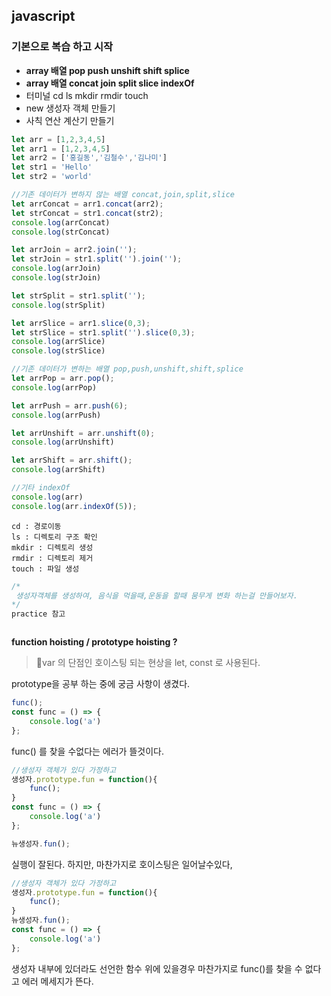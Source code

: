 ## javascript 

 ### 기본으로 복습 하고 시작

 - **array 배열 pop push unshift shift splice**
 - **array 배열 concat join split slice indexOf**
 - 터미널 cd ls mkdir rmdir touch
 - new 생성자 객체 만들기
 - 사칙 연산 계산기 만들기

 ```javascript
let arr = [1,2,3,4,5]
let arr1 = [1,2,3,4,5]
let arr2 = ['홍길동','김철수','김나미']
let str1 = 'Hello'
let str2 = 'world'

//기존 데이터가 변하지 않는 배열 concat,join,split,slice
let arrConcat = arr1.concat(arr2);
let strConcat = str1.concat(str2);
console.log(arrConcat)
console.log(strConcat)

let arrJoin = arr2.join('');
let strJoin = str1.split('').join('');
console.log(arrJoin)
console.log(strJoin)

let strSplit = str1.split('');
console.log(strSplit)

let arrSlice = arr1.slice(0,3);
let strSlice = str1.split('').slice(0,3);
console.log(arrSlice)
console.log(strSlice)

//기존 데이터가 변하는 배열 pop,push,unshift,shift,splice
let arrPop = arr.pop();
console.log(arrPop)

let arrPush = arr.push(6);
console.log(arrPush)

let arrUnshift = arr.unshift(0);
console.log(arrUnshift)

let arrShift = arr.shift();
console.log(arrShift)

//기타 indexOf
console.log(arr)
console.log(arr.indexOf(5));
 ```

 ```
cd : 경로이동
ls : 디렉토리 구조 확인
mkdir : 디렉토리 생성
rmdir : 디렉토리 제거
touch : 파일 생성
 ```
 ```javascript
/*
  생성자객체를 생성하여, 음식을 먹을때,운동을 할때 뭄무게 변화 하는걸 만들어보자.
*/
practice 참고
 ```

```javascript

```

**function hoisting / prototype hoisting ?**

> var 의 단점인 호이스팅 되는 현상을 let, const 로 사용된다.

prototype을 공부 하는 중에 궁금 사항이 생겼다.

```javascript
func();
const func = () => {
	console.log('a')
};
```

func() 를 찾을 수없다는 에러가 뜰것이다.

```javascript
//생성자 객체가 있다 가정하고
생성자.prototype.fun = function(){
	func();
}
const func = () => {
	console.log('a')
};

뉴생성자.fun();
```

실행이 잘된다. 하지만, 마찬가지로 호이스팅은 일어날수있다,

```javascript
//생성자 객체가 있다 가정하고
생성자.prototype.fun = function(){
	func();
}
뉴생성자.fun();
const func = () => {
	console.log('a')
};
```

생성자 내부에 있더라도 선언한 함수 위에 있을경우 마찬가지로 func()를 찾을 수 없다고 에러 메세지가 뜬다.